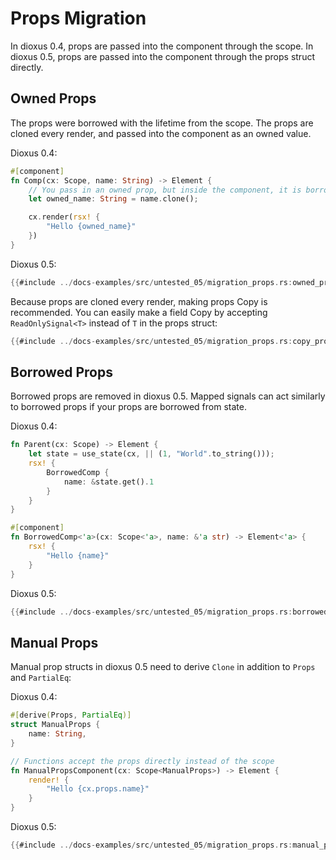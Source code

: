 # Props Migration

In dioxus 0.4, props are passed into the component through the scope. In dioxus 0.5, props are passed into the component through the props struct directly.

## Owned Props

The props were borrowed with the lifetime from the scope. The props are cloned every render, and passed into the component as an owned value.

Dioxus 0.4:
```rust
#[component]
fn Comp(cx: Scope, name: String) -> Element {
    // You pass in an owned prop, but inside the component, it is borrowed (name is the type &String inside the function)
    let owned_name: String = name.clone();

    cx.render(rsx! {
        "Hello {owned_name}"
    })
}
```
Dioxus 0.5:
```rust
{{#include ../docs-examples/src/untested_05/migration_props.rs:owned_props}}
```

Because props are cloned every render, making props Copy is recommended. You can easily make a field Copy by accepting `ReadOnlySignal<T>` instead of `T` in the props struct:

```rust
{{#include ../docs-examples/src/untested_05/migration_props.rs:copy_props}}
```

## Borrowed Props

Borrowed props are removed in dioxus 0.5. Mapped signals can act similarly to borrowed props if your props are borrowed from state.

Dioxus 0.4:
```rust
fn Parent(cx: Scope) -> Element {
    let state = use_state(cx, || (1, "World".to_string()));
    rsx! {
        BorrowedComp {
            name: &state.get().1
        }
    }
}

#[component]
fn BorrowedComp<'a>(cx: Scope<'a>, name: &'a str) -> Element<'a> {
    rsx! {
        "Hello {name}"
    }
}
```

Dioxus 0.5:
```rust
{{#include ../docs-examples/src/untested_05/migration_props.rs:borrowed_props}}
```

## Manual Props

Manual prop structs in dioxus 0.5 need to derive `Clone` in addition to `Props` and `PartialEq`:

Dioxus 0.4:
```rust
#[derive(Props, PartialEq)]
struct ManualProps {
    name: String,
}

// Functions accept the props directly instead of the scope
fn ManualPropsComponent(cx: Scope<ManualProps>) -> Element {
    render! {
        "Hello {cx.props.name}"
    }
}
```

Dioxus 0.5:
```rust
{{#include ../docs-examples/src/untested_05/migration_props.rs:manual_props}}
```
